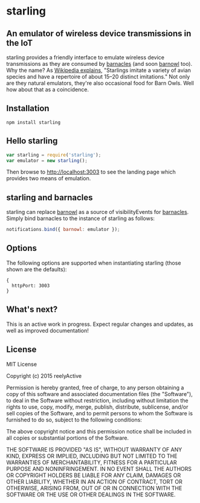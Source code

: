starling
========


An emulator of wireless device transmissions in the IoT
-------------------------------------------------------

starling provides a friendly interface to emulate wireless device transmissions as they are consumed by [barnacles](https://www.npmjs.com/package/barnacles) (and soon [barnowl](https://www.npmjs.com/package/barnowl) too).  Why the name?  As [Wikipedia explains](http://en.wikipedia.org/wiki/Starling#Mimicry), "Starlings imitate a variety of avian species and have a repertoire of about 15–20 distinct imitations."  Not only are they natural emulators, they're also occasional food for Barn Owls.  Well how about that as a coincidence.


Installation
------------

    npm install starling


Hello starling
--------------

```javascript
var starling = require('starling');
var emulator = new starling();
```

Then browse to [http://localhost:3003](http://localhost:3003) to see the landing page which provides two means of emulation.


starling and barnacles
----------------------

starling can replace [barnowl](https://www.npmjs.com/package/barnowl) as a source of visibilityEvents for [barnacles](https://www.npmjs.com/package/barnacles).  Simply bind barnacles to the instance of starling as follows:

```javascript
notifications.bind({ barnowl: emulator });
```


Options
-------

The following options are supported when instantiating starling (those shown are the defaults):

    {
      httpPort: 3003
    }


What's next?
------------

This is an active work in progress.  Expect regular changes and updates, as well as improved documentation!


License
-------

MIT License

Copyright (c) 2015 reelyActive

Permission is hereby granted, free of charge, to any person obtaining a copy of this software and associated documentation files (the "Software"), to deal in the Software without restriction, including without limitation the rights to use, copy, modify, merge, publish, distribute, sublicense, and/or sell copies of the Software, and to permit persons to whom the Software is furnished to do so, subject to the following conditions:

The above copyright notice and this permission notice shall be included in all copies or substantial portions of the Software.

THE SOFTWARE IS PROVIDED "AS IS", WITHOUT WARRANTY OF ANY KIND, EXPRESS OR 
IMPLIED, INCLUDING BUT NOT LIMITED TO THE WARRANTIES OF MERCHANTABILITY, 
FITNESS FOR A PARTICULAR PURPOSE AND NONINFRINGEMENT. IN NO EVENT SHALL THE 
AUTHORS OR COPYRIGHT HOLDERS BE LIABLE FOR ANY CLAIM, DAMAGES OR OTHER 
LIABILITY, WHETHER IN AN ACTION OF CONTRACT, TORT OR OTHERWISE, ARISING FROM, 
OUT OF OR IN CONNECTION WITH THE SOFTWARE OR THE USE OR OTHER DEALINGS IN 
THE SOFTWARE.

